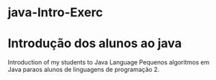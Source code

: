 # java-Intro-Exerc
# Introdução dos alunos ao java
Introduction of my students to Java Language
Pequenos algoritmos em Java paraos alunos de linguagens de programação 2.
